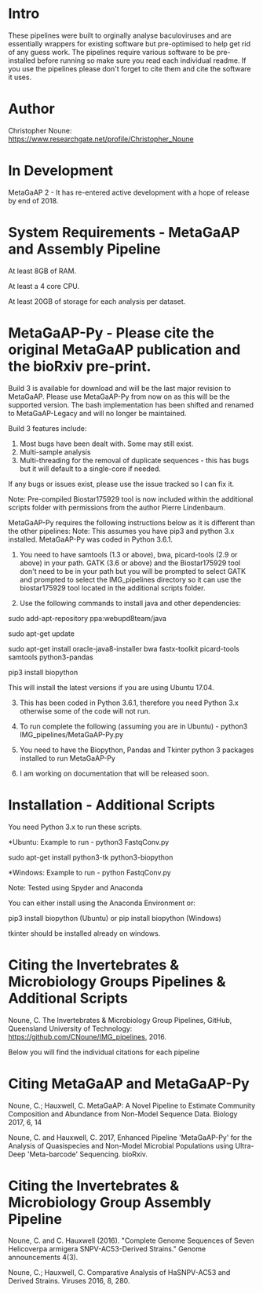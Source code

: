 # Intro
These pipelines were built to orginally analyse baculoviruses and are essentially wrappers for existing software but pre-optimised to help get rid of any guess work. The pipelines require various software to be pre-installed before running so make sure you read each individual readme. If you use the pipelines please don't forget to cite them and cite the software it uses.

# Author
Christopher Noune: https://www.researchgate.net/profile/Christopher_Noune

# In Development

MetaGaAP 2 - It has re-entered active development with a hope of release by end of 2018.

# System Requirements - MetaGaAP and Assembly Pipeline

At least 8GB of RAM. 

At least a 4 core CPU. 

At least 20GB of storage for each analysis per dataset.

# MetaGaAP-Py - Please cite the original MetaGaAP publication and the bioRxiv pre-print.

Build 3 is available for download and will be the last major revision to MetaGaAP. Please use MetaGaAP-Py from now on as this will be the supported version. The bash implementation has been shifted and renamed to MetaGaAP-Legacy and will no longer be maintained.

Build 3 features include:

1. Most bugs have been dealt with. Some may still exist. 
2. Multi-sample analysis
3. Multi-threading for the removal of duplicate sequences - this has bugs but it will default to a single-core if needed.

If any bugs or issues exist, please use the issue tracked so I can fix it.

Note: Pre-compiled Biostar175929 tool is now included within the additional scripts folder with permissions from the author Pierre Lindenbaum.

MetaGaAP-Py requires the following instructions below as it is different than the other pipelines: Note: This assumes you have pip3 and python 3.x installed. MetaGaAP-Py was coded in Python 3.6.1.

1. You need to have samtools (1.3 or above), bwa, picard-tools (2.9 or above) in your path. GATK (3.6 or above) and the Biostar175929 tool don't need to be in your path but you will be prompted to select GATK and prompted to select the IMG_pipelines directory so it can use the biostar175929 tool located in the additional scripts folder.

2. Use the following commands to install java and other dependencies:

sudo add-apt-repository ppa:webupd8team/java

sudo apt-get update

sudo apt-get install oracle-java8-installer bwa fastx-toolkit picard-tools samtools python3-pandas

pip3 install biopython

This will install the latest versions if you are using Ubuntu 17.04.

3. This has been coded in Python 3.6.1, therefore you need Python 3.x otherwise some of the code will not run.

4. To run complete the following (assuming you are in Ubuntu) - python3 IMG_pipelines/MetaGaAP-Py.py

5. You need to have the Biopython, Pandas and Tkinter python 3 packages installed to run MetaGaAP-Py

6. I am working on documentation that will be released soon.


# Installation - Additional Scripts 

You need Python 3.x to run these scripts.

*Ubuntu: Example to run - python3 FastqConv.py

sudo apt-get install python3-tk python3-biopython

*Windows: Example to run - python FastqConv.py

Note: Tested using Spyder and Anaconda

You can either install using the Anaconda Environment or:

pip3 install biopython (Ubuntu) or pip install biopython (Windows)

tkinter should be installed already on windows.

# Citing the Invertebrates & Microbiology Groups Pipelines & Additional Scripts

Noune, C. The Invertebrates & Microbiology Group Pipelines, GitHub, Queensland University of Technology: https://github.com/CNoune/IMG_pipelines, 2016.

Below you will find the individual citations for each pipeline

# Citing MetaGaAP and MetaGaAP-Py

Noune, C.; Hauxwell, C. MetaGaAP: A Novel Pipeline to Estimate Community Composition and Abundance from Non-Model Sequence Data. Biology 2017, 6, 14

Noune, C. and Hauxwell, C. 2017, Enhanced Pipeline 'MetaGaAP-Py' for the Analysis of Quasispecies and Non-Model Microbial Populations using Ultra-Deep 'Meta-barcode' Sequencing. bioRxiv.


# Citing the Invertebrates & Microbiology Group Assembly Pipeline

Noune, C. and C. Hauxwell (2016). "Complete Genome Sequences of Seven Helicoverpa armigera SNPV-AC53-Derived Strains." Genome announcements 4(3).

Noune, C.; Hauxwell, C. Comparative Analysis of HaSNPV-AC53 and Derived Strains. Viruses 2016, 8, 280.
